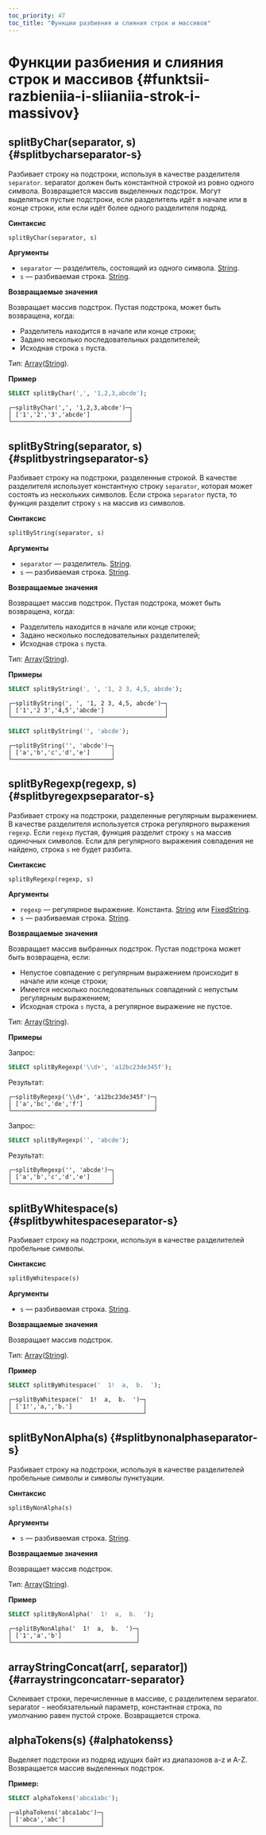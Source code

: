 ```yaml
---
toc_priority: 47
toc_title: "Функции разбиения и слияния строк и массивов"
---
```


# Функции разбиения и слияния строк и массивов {#funktsii-razbieniia-i-sliianiia-strok-i-massivov}

## splitByChar(separator, s) {#splitbycharseparator-s}

Разбивает строку на подстроки, используя в качестве разделителя `separator`.
separator должен быть константной строкой из ровно одного символа.
Возвращается массив выделенных подстрок. Могут выделяться пустые подстроки, если разделитель идёт в начале или в конце строки, или если идёт более одного разделителя подряд.

**Синтаксис**

``` sql
splitByChar(separator, s)
```

**Аргументы**

-   `separator` — разделитель, состоящий из одного символа. [String](../../sql-reference/data-types/string.md).
-   `s` — разбиваемая строка. [String](../../sql-reference/data-types/string.md).

**Возвращаемые значения**

Возвращает массив подстрок. Пустая подстрока, может быть возвращена, когда:

-   Разделитель находится в начале или конце строки;
-   Задано несколько последовательных разделителей;
-   Исходная строка `s` пуста.

Тип: [Array](../../sql-reference/data-types/array.md)([String](../../sql-reference/data-types/string.md)).

**Пример**

``` sql
SELECT splitByChar(',', '1,2,3,abcde');
```

``` text
┌─splitByChar(',', '1,2,3,abcde')─┐
│ ['1','2','3','abcde']           │
└─────────────────────────────────┘
```

## splitByString(separator, s) {#splitbystringseparator-s}

Разбивает строку на подстроки, разделенные строкой. В качестве разделителя использует константную строку `separator`, которая может состоять из нескольких символов. Если строка `separator` пуста, то функция разделит строку `s` на массив из символов.

**Синтаксис**

``` sql
splitByString(separator, s)
```

**Аргументы**

-   `separator` — разделитель. [String](../../sql-reference/data-types/string.md).
-   `s` — разбиваемая строка. [String](../../sql-reference/data-types/string.md).

**Возвращаемые значения**

Возвращает массив подстрок. Пустая подстрока, может быть возвращена, когда:

-   Разделитель находится в начале или конце строки;
-   Задано несколько последовательных разделителей;
-   Исходная строка `s` пуста.

Тип: [Array](../../sql-reference/data-types/array.md)([String](../../sql-reference/data-types/string.md)).

**Примеры**

``` sql
SELECT splitByString(', ', '1, 2 3, 4,5, abcde');
```

``` text
┌─splitByString(', ', '1, 2 3, 4,5, abcde')─┐
│ ['1','2 3','4,5','abcde']                 │
└───────────────────────────────────────────┘
```

``` sql
SELECT splitByString('', 'abcde');
```

``` text
┌─splitByString('', 'abcde')─┐
│ ['a','b','c','d','e']      │
└────────────────────────────┘
```

## splitByRegexp(regexp, s) {#splitbyregexpseparator-s}

Разбивает строку на подстроки, разделенные регулярным выражением. В качестве разделителя используется строка регулярного выражения `regexp`. Если `regexp` пустая, функция разделит строку `s` на массив одиночных символов. Если для регулярного выражения совпадения не найдено, строка `s` не будет разбита.

**Синтаксис**

``` sql
splitByRegexp(regexp, s)
```

**Аргументы**

-   `regexp` — регулярное выражение. Константа. [String](../data-types/string.md) или [FixedString](../data-types/fixedstring.md).
-   `s` — разбиваемая строка. [String](../../sql-reference/data-types/string.md).

**Возвращаемые значения**

Возвращает массив выбранных подстрок. Пустая подстрока может быть возвращена, если:

-   Непустое совпадение с регулярным выражением происходит в начале или конце строки;
-   Имеется несколько последовательных совпадений c непустым регулярным выражением;
-   Исходная строка `s` пуста, а регулярное выражение не пустое.

Тип: [Array](../../sql-reference/data-types/array.md)([String](../../sql-reference/data-types/string.md)).

**Примеры**

Запрос:

``` sql
SELECT splitByRegexp('\\d+', 'a12bc23de345f');
```

Результат:

``` text
┌─splitByRegexp('\\d+', 'a12bc23de345f')─┐
│ ['a','bc','de','f']                    │
└────────────────────────────────────────┘
```

Запрос:

``` sql
SELECT splitByRegexp('', 'abcde');
```

Результат:

``` text
┌─splitByRegexp('', 'abcde')─┐
│ ['a','b','c','d','e']      │
└────────────────────────────┘
```

## splitByWhitespace(s) {#splitbywhitespaceseparator-s}

Разбивает строку на подстроки, используя в качестве разделителей пробельные символы.

**Синтаксис**

``` sql
splitByWhitespace(s)
```

**Аргументы**

-   `s` — разбиваемая строка. [String](../../sql-reference/data-types/string.md).

**Возвращаемые значения**

Возвращает массив подстрок.

Тип: [Array](../../sql-reference/data-types/array.md)([String](../../sql-reference/data-types/string.md)).

**Пример**

``` sql
SELECT splitByWhitespace('  1!  a,  b.  ');
```

``` text
┌─splitByWhitespace('  1!  a,  b.  ')─┐
│ ['1!','a,','b.']                    │
└─────────────────────────────────────┘
```

## splitByNonAlpha(s) {#splitbynonalphaseparator-s}

Разбивает строку на подстроки, используя в качестве разделителей пробельные символы и символы пунктуации.

**Синтаксис**

``` sql
splitByNonAlpha(s)
```

**Аргументы**

-   `s` — разбиваемая строка. [String](../../sql-reference/data-types/string.md).

**Возвращаемые значения**

Возвращает массив подстрок.

Тип: [Array](../../sql-reference/data-types/array.md)([String](../../sql-reference/data-types/string.md)).

**Пример**

``` sql
SELECT splitByNonAlpha('  1!  a,  b.  ');
```

``` text
┌─splitByNonAlpha('  1!  a,  b.  ')─┐
│ ['1','a','b']                     │
└───────────────────────────────────┘
```

## arrayStringConcat(arr\[, separator\]) {#arraystringconcatarr-separator}

Склеивает строки, перечисленные в массиве, с разделителем separator.
separator - необязательный параметр, константная строка, по умолчанию равен пустой строке.
Возвращается строка.

## alphaTokens(s) {#alphatokenss}

Выделяет подстроки из подряд идущих байт из диапазонов a-z и A-Z.
Возвращается массив выделенных подстрок.

**Пример:**

``` sql
SELECT alphaTokens('abca1abc');
```

``` text
┌─alphaTokens('abca1abc')─┐
│ ['abca','abc']          │
└─────────────────────────┘
```
